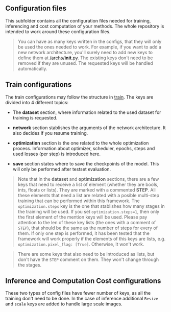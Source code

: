 ## Configuration files

This subfolder contains all the configuration files needed for training, inferencing and cost computation of your methods. The whole repository is intended to work around these configuration files. 

> You can have as many keys written in the configs, that they will only be used the ones needed to work. For example, if you want to add a new network architecture, you'll surely need to add new keys to define them at [/archs/__init__.py](/archs/__init__.py). The existing keys don't need to be removed if they are unused. The requested keys will be handled automatically.

## Train configurations

The train configurations may follow the structure in [train](/options/train/RSBlur.yml). The keys are divided into 4 different topics:

<!-- - The **device** information, that gathers the most important information on the environment training setup. -->

- The **dataset** section, where information related to the used dataset for training is requested.

- **network** section stablishes the arguments of the network architecture. It also decides if you resume training.

- **optimization** section is the one related to the whole optimization process. Information about optimizer, scheduler, epochs, steps and used losses (per step) is introduced here.

- **save** section states where to save the checkpoints of the model. This will only be performed after testset evaluation.

> Note that in the **dataset** and **optimization** sections, there are a few keys that need to receive a list of element (whether they are bools, ints, floats or lists). They are marked with a commented **STEP**. All these elements that need a list are related with a posible multi-step training that can be performed within this framework. The `optimization.steps` key is the one that stablishes how many stages in the training will be used. If you set `optimization.steps=1`, then only the first element of the mention keys will be used. Please pay attention to the len of these key lists (the ones with a comment of `STEP`), that should be the same as the number of steps for every of them. If only one step is performed, it has been tested that the framework will work properly if the elements of this keys are lists, e.g. `optimization.pixel_flag: [True]`. Otherwise, It won't work.

> There are some keys that also need to be introduced as lists, but don't have the `STEP` comment on them. They won't change through the stages.

## Inference and Computation Cost configurations

These two types of config files have fewer number of keys, as all the training don't need to be done. In the case of inference additional `Resize` and `scale` keys are added to handle large scale images.

